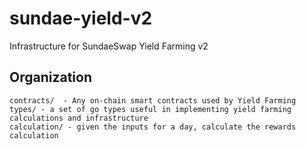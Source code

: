 # sundae-yield-v2
Infrastructure for SundaeSwap Yield Farming v2

## Organization

```
contracts/  - Any on-chain smart contracts used by Yield Farming
types/ - a set of go types useful in implementing yield farming calculations and infrastructure
calculation/ - given the inputs for a day, calculate the rewards calculation
```
